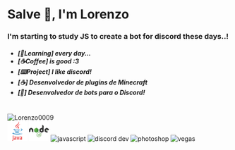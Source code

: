 <h1> Salve 🤙, I'm Lorenzo </h1>
<h3> I'm starting to study JS to create a bot for discord these days..!</h3>

<h5>
 
- [📝Learning] ​​every day...
- [☕Coffee] is good :3
- [⌨️Project] I like discord!
- [☕] Desenvolvedor de plugins de Minecraft
- [🤖] Desenvolvedor de bots para o Discord!


</h5>

<br>
<a>
    <img src="https://github-readme-stats.vercel.app/api?username=Lorenzo0009&show_icons=true&theme=dracula&count_private=true"
        alt="Lorenzo0009" />
</a>
 </br>

<div style={flex-direction: row}>

<!-- icones sem fundo -->

<img src="https://github.com/devicons/devicon/blob/master/icons/java/java-original-wordmark.svg" alt="java" width="45" height="45"/>

<img src="https://github.com/devicons/devicon/blob/master/icons/nodejs/nodejs-original-wordmark.svg " alt="nodejs " width="45" height="45"/>

<!-- icones com fundo -->

<img src="https://upload.wikimedia.org/wikipedia/commons/thumb/9/99/Unofficial_JavaScript_logo_2.svg/512px-Unofficial_JavaScript_logo_2.svg.png" alt="javascript" width="45" height="45"/>

<img src="https://yt3.ggpht.com/a/AATXAJw1tXvJInOnm44MdEF3kS0b8x-W4Twj27SYvJ9gRw=s100-c-k-c0xffffffff-no-rj-mo" alt="discord dev" width="45" height="45"/>

<img src="https://upload.wikimedia.org/wikipedia/commons/9/92/Adobe_Photoshop_CS6_icon.svg" alt="photoshop" width="45" height="45"/>

<img src="https://upload.wikimedia.org/wikipedia/commons/3/39/Vegas_Pro_15.0.png" alt="vegas" width="45" height="45"/>
</div>
